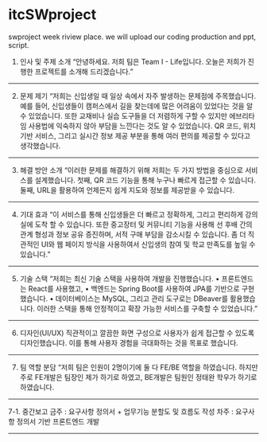 # itcSWproject
swproject week riview place. we will upload our coding production and ppt, script.


1. 인사 및 주제 소개
“안녕하세요. 저희 팀은 Team I - Life입니다.
오늘은 저희가 진행한 프로젝트를 소개해 드리겠습니다.”
________________________________________
2. 문제 제기
“저희는 신입생일 때 일상 속에서 자주 발생하는 문제점에 주목했습니다.
예를 들어, 신입생들이 캠퍼스에서 길을 찾는데에 많은 어려움이 있었다는 것을 알 수 있었습니다. 또한 교재비나 실습 도구들을 더 저렴하게 구할 수 있지만 에브리타임 사용법에 익숙하지 않아 부담을 느낀다는 것도 알 수 있었습니다.
QR 코드, 위치 기반 서비스, 그리고 실시간 정보 제공 부분을 통해 여러 편의를 제공할 수 있다고 생각했습니다.
________________________________________
3. 해결 방안 소개
“이러한 문제를 해결하기 위해 저희는 두 가지 방법을 중심으로 서비스를 설계했습니다.
첫째, QR 코드 기능을 통해 누구나 빠르게 접근할 수 있습니다.
둘째, URL을 활용하여 언제든지 쉽게 지도와 정보를 제공받을 수 있습니다.
________________________________________
4. 기대 효과
“이 서비스를 통해 신입생들은 더 빠르고 정확하게, 그리고 편리하게 강의실에 도착 할 수 있습니다.
또한 중고장터 및 커뮤니티 기능을 사용해 선 후배 간의 관계 형성과 정보 공유 증진하며, 서적 구매 부담을 감소시킬 수 있습니다.
좀 더 직관적인 UI와 웹 페이지 방식을 사용하여서 신입생의 참여 및 학교 만족도를 높일 수 있습니다.”
________________________________________
5. 기술 스택
“저희는 최신 기술 스택을 사용하여 개발을 진행했습니다.
•	프론트엔드는 React를 사용했고,
•	백엔드는 Spring Boot를 사용하여 JPA를 기반으로 구현했습니다.
•	데이터베이스는 MySQL, 그리고 관리 도구로는 DBeaver를 활용했습니다.
이러한 스택을 통해 안정적이고 확장 가능한 서비스를 구축할 수 있었습니다.”
________________________________________
6. 디자인(UI/UX)
직관적이고 깔끔한 화면 구성으로 사용자가 쉽게 접근할 수 있도록 디자인했습니다.
이를 통해 사용자 경험을 극대화하는 것을 목표로 했습니다.

________________________________________
7. 팀 역할 분담
“저희 팀은 인원이 2명이기에 둘 다 FE/BE 역할을 하였습니다.
하지만 주로 FE개발은 팀장인 제가 하기로 하였고, BE개발은 팀원인 정태완 학우가 하기로 하였습니다.
________________________________________
7-1. 중간보고
금주 : 요구사항 정의서 + 업무기능 분할도 및 흐름도 작성
차주 : 요구사항 정의서 기반 프론트엔드 개발
________________________________________

